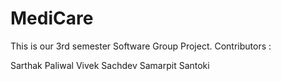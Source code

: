 # MediCare
This is our 3rd semester Software Group Project. 
Contributors :

Sarthak Paliwal 
Vivek Sachdev 
Samarpit Santoki 
